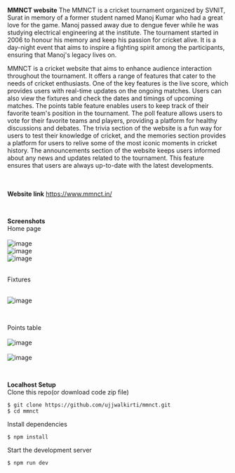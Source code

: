 **MMNCT website**
The MMNCT is a cricket tournament organized by SVNIT, Surat in memory of a former student named Manoj Kumar who had a great love for the game. Manoj passed away due to dengue fever while he was studying electrical engineering at the institute. The tournament started in 2006 to honour his memory and keep his passion for cricket alive. It is a day-night event that aims to inspire a fighting spirit among the participants, ensuring that Manoj's legacy lives on.

MMNCT is a cricket website that aims to enhance audience interaction throughout the tournament.
It offers a range of features that cater to the needs of cricket enthusiasts. One of the key features is the live score, which provides users with real-time updates on the ongoing matches. 
Users can also view the fixtures and check the dates and timings of upcoming matches.
The points table feature enables users to keep track of their favorite team's position in the tournament. 
The poll feature allows users to vote for their favorite teams and players, providing a platform for healthy discussions and debates. 
The trivia section of the website is a fun way for users to test their knowledge of cricket, and the memories section provides a platform for users to relive some of the most iconic moments in cricket history.
The announcements section of the website keeps users informed about any news and updates related to the tournament. This feature ensures that users are always up-to-date with the latest developments.

<br><br>
**Website link**
https://www.mmnct.in/

<br>

**Screenshots**
<br>
Home page
<br><br>
![image](https://user-images.githubusercontent.com/75832766/231322934-442b7861-f4c9-4457-96c4-42afdefa7ea2.png)
<br>
![image](https://user-images.githubusercontent.com/75832766/231323030-05c8170c-dde5-4691-a7f8-61ccec5e0897.png)
<br>
![image](https://user-images.githubusercontent.com/75832766/231326356-3d1de9c7-b9fb-404c-8214-a8b8c14c186e.png)

<br>
Fixtures
<br><br>

![image](https://user-images.githubusercontent.com/75832766/231325219-b61fb05d-5c1e-4a66-bd86-a8addab784c2.png)

<br>

Points table
<br><br>
![image](https://user-images.githubusercontent.com/75832766/231325392-b24f7986-5e4d-400d-8fa6-b2acb6fd3123.png)
<br><br>
![image](https://user-images.githubusercontent.com/75832766/231325486-cde9b244-4666-425f-b396-3922e76e65c1.png)

<br>


**Localhost Setup**
<br>
Clone this repo(or download code zip file)

```
$ git clone https://github.com/ujjwalkirti/mmnct.git
$ cd mmnct
```

Install dependencies
```
$ npm install
```

Start the development server
```
$ npm run dev
```

